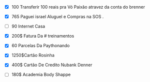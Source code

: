 


- [x] 100 Transferir 100 reais pra Vó Paixão  atravez da conta do brenner
- [x] 765 Paguei israel Aluguel e Compras na SOS .
- [ ] 90 Internet Casa
- [x] 200$ Fatura Da # treinamentos 
- [x] 60 Parcelas Da Paythonando
- [x] 1250$Cartão Rosinha
- [x] 400$ Cartão De Credito Nubank Denner
- [ ] 180$ Academia Body Shappe


